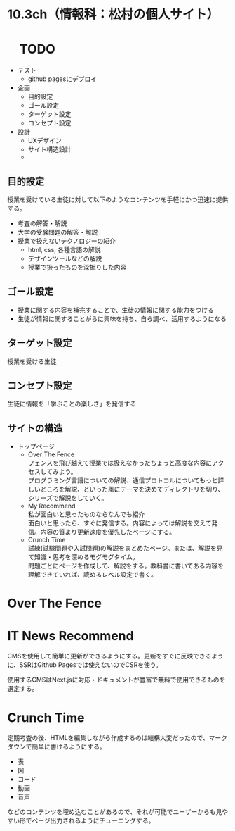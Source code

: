 # 10.3ch（情報科：松村の個人サイト）

# 　TODO

- テスト
  - github pagesにデプロイ
- 企画
  - 目的設定
  - ゴール設定
  - ターゲット設定
  - コンセプト設定
- 設計
  - UXデザイン
  - サイト構造設計
  - 

## 目的設定

授業を受けている生徒に対して以下のようなコンテンツを手軽にかつ迅速に提供する。

- 考査の解答・解説
- 大学の受験問題の解答・解説
- 授業で扱えないテクノロジーの紹介
  - html, css, 各種言語の解説
  - デザインツールなどの解説
  - 授業で扱ったものを深掘りした内容

## ゴール設定

- 授業に関する内容を補完することで、生徒の情報に関する能力をつける
- 生徒が情報に関することがらに興味を持ち、自ら調べ、活用するようになる

## ターゲット設定

授業を受ける生徒

## コンセプト設定

生徒に情報を「学ぶことの楽しさ」を発信する

## サイトの構造

- トップページ
  - Over The Fence  
    フェンスを飛び越えて授業では扱えなかったちょっと高度な内容にアクセスしてみよう。  
    プログラミング言語についての解説、通信プロトコルについてもっと詳しいところを解説、といった風にテーマを決めてディレクトリを切り、シリーズで解説をしていく。
  - My Recommend  
    私が面白いと思ったものならなんでも紹介  
    面白いと思ったら、すぐに発信する。内容によっては解説を交えて発信。内容の質より更新速度を優先したページにする。
  - Crunch Time  
    試練(試験問題や入試問題)の解説をまとめたページ。または、解説を見て知識・思考を深めるモグモグタイム。  
    問題ごとにページを作成して、解説をする。教科書に書いてある内容を理解できていれば、読めるレベル設定で書く。

# Over The Fence

# IT News Recommend
CMSを使用して簡単に更新ができるようにする。更新をすぐに反映できるように、SSRはGithub Pagesでは使えないのでCSRを使う。

使用するCMSはNext.jsに対応・ドキュメントが豊富で無料で使用できるものを選定する。

# Crunch Time
定期考査の後、HTMLを編集しながら作成するのは結構大変だったので、マークダウンで簡単に書けるようにする。

- 表
- 図
- コード
- 動画
- 音声

などのコンテンツを埋め込むことがあるので、それが可能でユーザーからも見やすい形でページ出力されるようにチューニングする。

